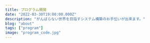 ```yaml
---
title: プログラム開発
date: "2022-03-30T19:00:00.000Z"
description: "がんばらない世界を目指すシステム構築のお手伝いが出来ます。"
blog: "about"
tags: ["program"]
image: "program_code.jpg"
---
```


